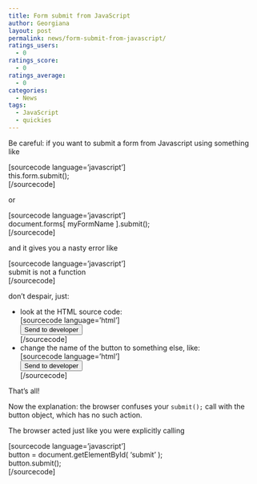 ```yaml
---
title: Form submit from JavaScript
author: Georgiana
layout: post
permalink: news/form-submit-from-javascript/
ratings_users:
  - 0
ratings_score:
  - 0
ratings_average:
  - 0
categories:
  - News
tags:
  - JavaScript
  - quickies
---
```

Be careful: if you want to submit a form from Javascript using something like

[sourcecode language=&#8217;javascript&#8217;]  
this.form.submit();  
[/sourcecode]

or

[sourcecode language=&#8217;javascript&#8217;]  
document.forms[ myFormName ].submit();  
[/sourcecode]

and it gives you a nasty error like

[sourcecode language=&#8217;javascript&#8217;]  
submit is not a function  
[/sourcecode]

don&#8217;t despair, just:

  * look at the HTML source code:  
    [sourcecode language=&#8217;html&#8217;]  
    <input id="submit" name="submit" value="Send to developer" type="submit" />  
    [/sourcecode]
  * change the name of the button to something else, like:  
    [sourcecode language=&#8217;html&#8217;]  
    <input id="mySubmitButton" name="mySubmitButton" value="Send to developer" type="submit" />  
    [/sourcecode]

That&#8217;s all!

Now the explanation: the browser confuses your `submit();` call with the button object, which has no such action.

The browser acted just like you were explicitly calling

[sourcecode language=&#8217;javascript&#8217;]  
button = document.getElementById( &#8216;submit&#8217; );  
button.submit();  
[/sourcecode]
